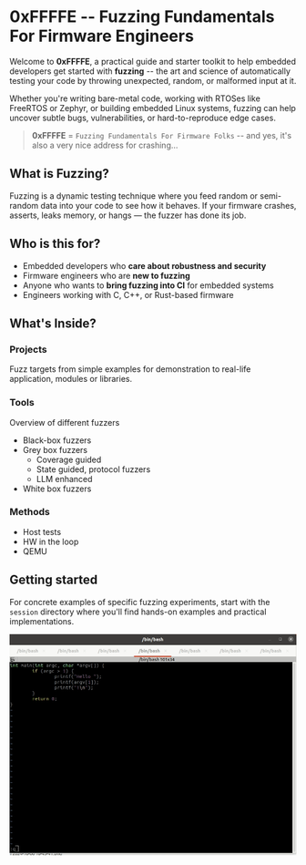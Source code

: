 # 0xFFFFE -- Fuzzing Fundamentals For Firmware Engineers

Welcome to **0xFFFFE**, a practical guide and starter toolkit to help embedded developers get started with **fuzzing** -- the art and science of automatically testing your code by throwing unexpected, random, or malformed input at it.

Whether you're writing bare-metal code, working with RTOSes like FreeRTOS or Zephyr, or building embedded Linux systems, fuzzing can help uncover subtle bugs, vulnerabilities, or hard-to-reproduce edge cases.

> **0xFFFFE** = `Fuzzing Fundamentals For Firmware Folks` -- and yes, it's also a very nice address for crashing...


## What is Fuzzing?

Fuzzing is a dynamic testing technique where you feed random or semi-random data into your code to see how it behaves. If your firmware crashes, asserts, leaks memory, or hangs — the fuzzer has done its job.


## Who is this for?

- Embedded developers who **care about robustness and security**
- Firmware engineers who are **new to fuzzing**
- Anyone who wants to **bring fuzzing into CI** for embedded systems
- Engineers working with C, C++, or Rust-based firmware

## What's Inside?

### Projects

Fuzz targets from simple examples for demonstration to real-life application, modules or libraries.

### Tools

Overview of different fuzzers
- Black-box fuzzers
- Grey box fuzzers
    - Coverage guided
    - State guided, protocol fuzzers
    - LLM enhanced
- White box fuzzers

### Methods

- Host tests
- HW in the loop
- QEMU

## Getting started

For concrete examples of specific fuzzing experiments, start with the `session` directory where you'll find hands-on examples and practical implementations.

![BlackBox fuzzer crash](crash.gif)
